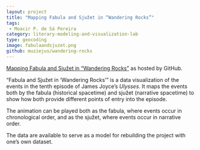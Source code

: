 ```yaml
---
layout: project
title: "Mapping Fabula and Sjužet in “Wandering Rocks”"
tags:  
 - Moacir P. de Sá Pereira
category: literary-modeling-and-visualization-lab
type: geocoding
image: fabulaandsjuzet.png
github: muziejus/wandering-rocks
---
```


[Mapping Fabula and Sjužet in “Wandering
Rocks”](http://muziejus.github.io/wandering-rocks) as hosted by GitHub.

“Fabula and Sjužet in ‘Wandering Rocks’” is a data visualization of the events
in the tenth episode of James Joyce’s _Ulysses_. It maps the events both by the
fabula (historical spacetime) and sjužet (narrative spacetime) to show how both
provide different points of entry into the episode.

The animation can be played both as the fabula, where events occur in
chronological order, and as the sjužet, where events occur in narrative order.

The data are available to serve as a model for rebuilding the project with
one’s own dataset.
